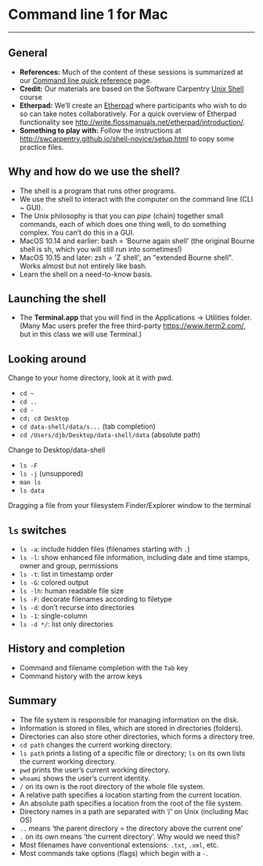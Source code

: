 # Command line 1 for Mac
____

## General

* **References:** Much of the content of these sessions is summarized at our [Command line quick reference](command_resources.md) page.
* **Credit:** Our materials are based on the Software Carpentry [Unix Shell](http://swcarpentry.github.io/shell-novice/) course
* **Etherpad:** We’ll create an [Etherpad](https://etherpad.net) where participants who wish to do so can take notes collaboratively. For a quick overview of Etherpad functionality see <http://write.flossmanuals.net/etherpad/introduction/>.
* **Something to play with:** Follow the instructions at <http://swcarpentry.github.io/shell-novice/setup.html> to copy some practice files.

## Why and how do we use the shell?

* The shell is a program that runs other programs.
* We use the shell to interact with the computer on the command line (CLI ~ GUI).
* The Unix philosophy is that you can _pipe_ (chain) together small commands, each of which does one thing well, to do something complex. You can’t do this in a GUI.
* MacOS 10.14 and earlier: bash = ‘Bourne again shell’ (the original Bourne shell is sh, which you will still run into sometimes!)
* MacOS 10.15 and later: zsh = 'Z shell', an "extended Bourne shell". Works almost but not entirely like bash.
* Learn the shell on a need-to-know basis.

## Launching the shell

* The **Terminal.app** that you will find in the Applications → Utilities folder. (Many Mac users prefer the free third-party <https://www.iterm2.com/>, but in this class we will use Terminal.)

## Looking around


Change to your home directory, look at it with pwd.

* `cd ~`
* `cd ..`
* `cd -`
* `cd; cd Desktop`
* `cd data-shell/data/s...` (tab completion)
* `cd /Users/djb/Desktop/data-shell/data` (absolute path)

Change to Desktop/data-shell

* `ls -F`
* `ls -j` (unsuppored)
* `man ls`
* `ls data`

Dragging a file from your filesystem Finder/Explorer window to the terminal

## `ls` switches

* `ls -a`: include hidden files (filenames starting with `.`)
* `ls -l`: show enhanced file information, including date and time stamps, owner and group, permissions
* `ls -t`: list in timestamp order
* `ls -G`: colored output
* `ls -lh`: human readable file size
* `ls -F`: decorate filenames according to filetype
* `ls -d`: don’t recurse into directories
* `ls -1`: single-column
* `ls -d */`: list only directories

## History and completion

* Command and filename completion with the `Tab` key
* Command history with the arrow keys

## Summary

* The file system is responsible for managing information on the disk.
* Information is stored in files, which are stored in directories (folders).
* Directories can also store other directories, which forms a directory tree.
* `cd path` changes the current working directory.
* `ls path` prints a listing of a specific file or directory; `ls` on its own lists the current working directory.
* `pwd` prints the user’s current working directory.
* `whoami` shows the user’s current identity.
* `/` on its own is the root directory of the whole file system.
* A relative path specifies a location starting from the current location.
* An absolute path specifies a location from the root of the file system.
* Directory names in a path are separated with ‘/’ on Unix (including Mac OS)
* `..` means ‘the parent directory = the directory above the current one’
* `.` on its own means ‘the current directory’. Why would we need this?
* Most filenames have conventional extensions: `.txt`, `.xml`, etc.
* Most commands take options (flags) which begin with a `-`.
